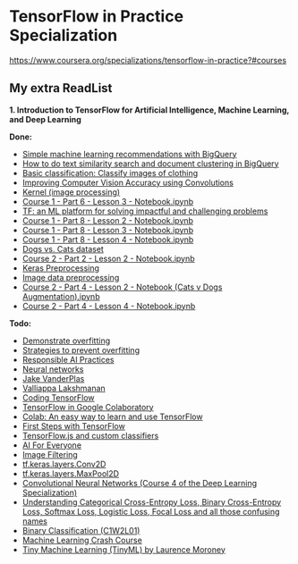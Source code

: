 # TensorFlow in Practice Specialization
https://www.coursera.org/specializations/tensorflow-in-practice?#courses


## My extra ReadList

**1. Introduction to TensorFlow for Artificial Intelligence, Machine Learning, and Deep Learning**

**Done:**
- [Simple machine learning recommendations with BigQuery](https://www.linkedin.com/pulse/simple-machine-learning-recommendations-bigquery-thomas-van-latum/)
- [How to do text similarity search and document clustering in BigQuery](https://towardsdatascience.com/how-to-do-text-similarity-search-and-document-clustering-in-bigquery-75eb8f45ab65)
- [Basic classification: Classify images of clothing](https://www.tensorflow.org/tutorials/keras/classification)
- [Improving Computer Vision Accuracy using Convolutions](https://colab.research.google.com/github/lmoroney/dlaicourse/blob/master/Course%201%20-%20Part%206%20-%20Lesson%202%20-%20Notebook.ipynb)
- [Kernel (image processing)](https://en.wikipedia.org/wiki/Kernel_(image_processing))
- [Course 1 - Part 6 - Lesson 3 - Notebook.ipynb](https://colab.research.google.com/github/lmoroney/dlaicourse/blob/master/Course%201%20-%20Part%206%20-%20Lesson%203%20-%20Notebook.ipynb)
- [TF: an ML platform for solving impactful and challenging problems](https://www.youtube.com/watch?v=NlpS-DhayQA)
- [Course 1 - Part 8 - Lesson 2 - Notebook.ipynb](https://colab.research.google.com/github/lmoroney/dlaicourse/blob/master/Course%201%20-%20Part%208%20-%20Lesson%202%20-%20Notebook.ipynb)
- [Course 1 - Part 8 - Lesson 3 - Notebook.ipynb](https://colab.research.google.com/github/lmoroney/dlaicourse/blob/master/Course%201%20-%20Part%208%20-%20Lesson%203%20-%20Notebook.ipynb)
- [Course 1 - Part 8 - Lesson 4 - Notebook.ipynb](https://colab.research.google.com/github/lmoroney/dlaicourse/blob/master/Course%201%20-%20Part%208%20-%20Lesson%204%20-%20Notebook.ipynb)
- [Dogs vs. Cats dataset](https://www.kaggle.com/c/dogs-vs-cats/data)
- [Course 2 - Part 2 - Lesson 2 - Notebook.ipynb](https://colab.research.google.com/github/lmoroney/dlaicourse/blob/master/Course%202%20-%20Part%202%20-%20Lesson%202%20-%20Notebook.ipynb)
- [Keras Preprocessing](https://github.com/keras-team/keras-preprocessing)
- [Image data preprocessing](https://keras.io/api/preprocessing/image/)
- [Course 2 - Part 4 - Lesson 2 - Notebook (Cats v Dogs Augmentation).ipynb](https://colab.research.google.com/github/lmoroney/dlaicourse/blob/master/Course%202%20-%20Part%204%20-%20Lesson%202%20-%20Notebook%20(Cats%20v%20Dogs%20Augmentation).ipynb)
- [Course 2 - Part 4 - Lesson 4 - Notebook.ipynb](https://colab.research.google.com/github/lmoroney/dlaicourse/blob/master/Course%202%20-%20Part%204%20-%20Lesson%204%20-%20Notebook.ipynb)



**Todo:**
- [Demonstrate overfitting](https://www.tensorflow.org/tutorials/keras/overfit_and_underfit#demonstrate_overfitting)
- [Strategies to prevent overfitting](https://www.tensorflow.org/tutorials/keras/overfit_and_underfit#strategies_to_prevent_overfitting)
- [Responsible AI Practices](https://ai.google/responsibilities/responsible-ai-practices/)
- [Neural networks](https://www.youtube.com/playlist?list=PLZHQObOWTQDNU6R1_67000Dx_ZCJB-3pi)
- [Jake VanderPlas](http://vanderplas.com/speaking.html)
- [Valliappa Lakshmanan](https://aisoftwarellc.weebly.com/)
- [Coding TensorFlow](https://www.youtube.com/playlist?list=PLQY2H8rRoyvwLbzbnKJ59NkZvQAW9wLbx)
- [TensorFlow in Google Colaboratory](https://www.youtube.com/playlist?list=PLQY2H8rRoyvyK5aEDAI3wUUqC_F0oEroL)
- [Colab: An easy way to learn and use TensorFlow](https://medium.com/tensorflow/colab-an-easy-way-to-learn-and-use-tensorflow-d74d1686e309)
- [First Steps with TensorFlow](https://aihub.cloud.google.com/s?category=notebook)
- [TensorFlow.js and custom classifiers](http://www.laurencemoroney.com/tensorflow-js-and-custom-classifiers/)
- [AI For Everyone](https://www.deeplearning.ai/ai-for-everyone/)
- [Image Filtering](https://lodev.org/cgtutor/filtering.html)
- [tf.keras.layers.Conv2D](https://www.tensorflow.org/api_docs/python/tf/keras/layers/Conv2D)
- [tf.keras.layers.MaxPool2D](https://www.tensorflow.org/api_docs/python/tf/keras/layers/MaxPool2D)
- [Convolutional Neural Networks (Course 4 of the Deep Learning Specialization)](https://www.youtube.com/playlist?list=PLkDaE6sCZn6Gl29AoE31iwdVwSG-KnDzF)
- [Understanding Categorical Cross-Entropy Loss, Binary Cross-Entropy Loss, Softmax Loss, Logistic Loss, Focal Loss and all those confusing names](https://gombru.github.io/2018/05/23/cross_entropy_loss/)
- [Binary Classification (C1W2L01)](https://www.youtube.com/watch?v=eqEc66RFY0I&t=6s)
- [Machine Learning Crash Course](https://developers.google.com/machine-learning/crash-course)
- [Tiny Machine Learning (TinyML) by Laurence Moroney](https://programs.edx.org/harvard-tiny-ml)